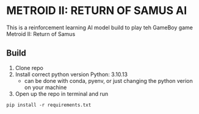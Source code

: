# METROID II: RETURN OF SAMUS AI
This is a reinforcement learning AI model build to play teh GameBoy game Metroid II: Return of Samus

## Build
1. Clone repo
2. Install correct python version Python: 3.10.13
    * can be done with conda, pyenv, or just changing the python verion on your machine
3. Open up the repo in terminal and run
```
pip install -r requirements.txt
```
